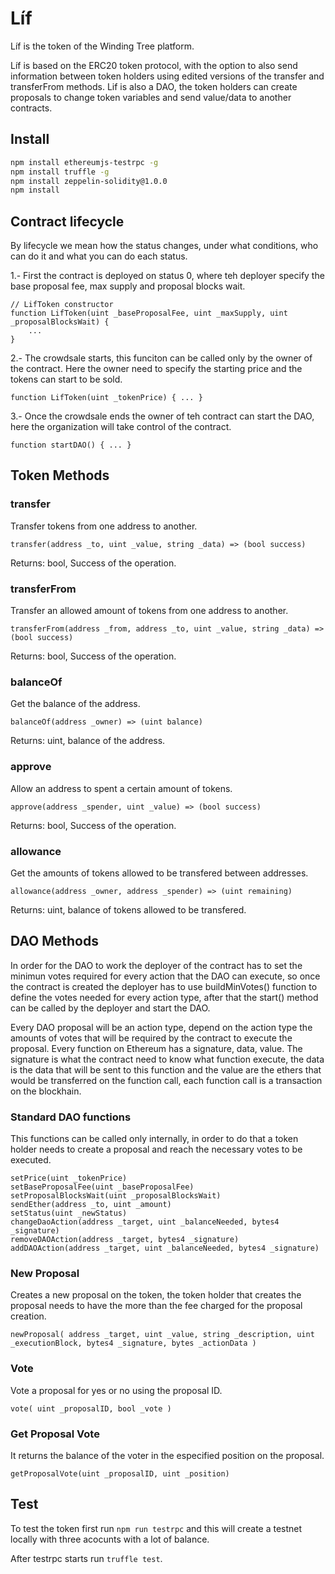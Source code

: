 # Líf

Líf is the token of the Winding Tree platform.

Líf is based on the ERC20 token protocol, with the option to also send information between token holders using edited versions of the transfer and transferFrom methods.
Lif is also a DAO, the token holders can create proposals to change token variables and send value/data to another contracts.

## Install

```sh
npm install ethereumjs-testrpc -g
npm install truffle -g
npm install zeppelin-solidity@1.0.0
npm install
```

## Contract lifecycle

By lifecycle we mean how the status changes, under what conditions, who can do it and what you can do each status.

1.- First the contract is deployed on status 0, where teh deployer specify the base proposal fee, max supply and proposal blocks wait.
  ```
  // LifToken constructor
  function LifToken(uint _baseProposalFee, uint _maxSupply, uint _proposalBlocksWait) {
      ...
  }
  ```
2.- The crowdsale starts, this funciton can be called only by the owner of the contract. Here the owner need to specify the starting price and the tokens can start to be sold.
  ```
  function LifToken(uint _tokenPrice) { ... }
  ```
3.- Once the crowdsale ends the owner of teh contract can start the DAO, here the organization will take control of the contract.
  ```
  function startDAO() { ... }
  ```

## Token Methods

### transfer

Transfer tokens from one address to another.
```
transfer(address _to, uint _value, string _data) => (bool success)
```
Returns: bool, Success of the operation.

### transferFrom

Transfer  an allowed amount of tokens from one address to another.
```
transferFrom(address _from, address _to, uint _value, string _data) => (bool success)
```
Returns: bool, Success of the operation.

### balanceOf

Get the balance of the address.
```
balanceOf(address _owner) => (uint balance)
```
Returns: uint, balance of the address.

### approve

Allow an address to spent a certain amount of tokens.
```
approve(address _spender, uint _value) => (bool success)
```
Returns: bool, Success of the operation.

### allowance

Get the amounts of tokens allowed to be transfered between addresses.
```
allowance(address _owner, address _spender) => (uint remaining)
```
Returns: uint, balance of tokens allowed to be transfered.

## DAO Methods

In order for the DAO to work the deployer of the contract has to set the minimun votes required for every action that the DAO can execute, so once the contract is created the deployer has to use buildMinVotes() function to define the votes needed for every action type, after that the start() method can be called by the deployer and start the DAO.

Every DAO proposal will be an action type, depend on the action type the amounts of votes that will be required by the contract to execute the proposal. Every function on Ethereum has a signature, data,  value.
The signature is what the contract need to know what function execute, the data is the data that will be sent to this function and the value are the ethers that would be transferred on the function call, each function call is a transaction on the blockhain.

### Standard DAO functions

This functions can be called only internally, in order to do that a token holder needs to create a proposal and reach the necessary votes to be executed.

```
setPrice(uint _tokenPrice)
setBaseProposalFee(uint _baseProposalFee)
setProposalBlocksWait(uint _proposalBlocksWait)
sendEther(address _to, uint _amount)
setStatus(uint _newStatus)
changeDaoAction(address _target, uint _balanceNeeded, bytes4 _signature)
removeDAOAction(address _target, bytes4 _signature)
addDAOAction(address _target, uint _balanceNeeded, bytes4 _signature)
```

### New Proposal

Creates a new proposal on the token, the token holder that creates the proposal needs to have the more than the fee charged for the proposal creation.
```
newProposal( address _target, uint _value, string _description, uint _executionBlock, bytes4 _signature, bytes _actionData )
```
### Vote

Vote a proposal for yes or no using the proposal ID.
```
vote( uint _proposalID, bool _vote )
```
### Get Proposal Vote

It returns the balance of the voter in the especified position on the proposal.
```
getProposalVote(uint _proposalID, uint _position)
```


## Test

To test the token first run `npm run testrpc` and this will create a testnet locally with three acocunts with a lot of balance.

After testrpc starts run `truffle test`.
